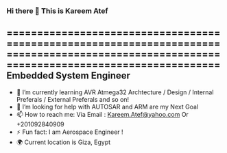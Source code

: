 ### Hi there 👋 This is Kareem Atef
============================================================================================================================================
Embedded System Engineer
-------------------------------
- 🌱 I’m currently learning AVR Atmega32 Archtecture / Design / Internal Preferals / External Preferals and so on!
- 🤔 I’m looking for help with AUTOSAR and ARM are my Next Goal
- 📫 How to reach me: Via Email : Kareem.Atef@yahoo.com Or +201092840909
- ⚡ Fun fact: I am Aerospace Engineer !
- 🌍  Current location is Giza, Egypt
